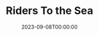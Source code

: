 ---
title: Riders To the Sea
date: 2023-09-08T00:00:00
opening_date: 1928-03-20
closing_date:
layout: productions
playbill:
Theatre: Theatre Jacksonville
cast:
- Eamon: Achille de Carradeuc
- Maurya: Gertrude F. Jacobi
- Cathleen: Harriet Pullen
- Bartley: John B. Lucy
- Nora: Birsa Shepard
- Colum: W.P. Douglas
- Woman:
  - Lillian Corkran
  - Marie L. Ford
- Girl:
  - Fannie Horovitz
  - Margaret Hughes
crew:
- Director: Paul Stuart Buchanan
- Set Design: Anne C. Lalor
- Props:
  - Charlotte Bowden Perry
  - Margaret Fairlie
  - Mrs. C.J. Williams, Jr.
  - Ray Halle
understudies:
orchestra:
---